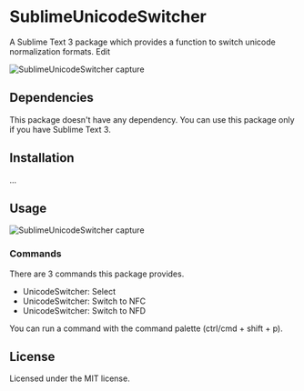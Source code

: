 # SublimeUnicodeSwitcher

A Sublime Text 3 package which provides a function to switch unicode normalization formats. Edit

![SublimeUnicodeSwitcher capture](https://raw.githubusercontent.com/gh640/SublimeUnicodeSwitcher/master/assets/images/capture.gif)


## Dependencies

This package doesn't have any dependency. You can use this package only if you have Sublime Text 3.


## Installation

...


## Usage

![SublimeUnicodeSwitcher capture](https://raw.githubusercontent.com/gh640/SublimeUnicodeSwitcher/master/assets/images/capture-animation.gif)

### Commands

There are 3 commands this package provides.

- UnicodeSwitcher: Select
- UnicodeSwitcher: Switch to NFC
- UnicodeSwitcher: Switch to NFD

You can run a command with the command palette (ctrl/cmd + shift + p).


## License

Licensed under the MIT license.
